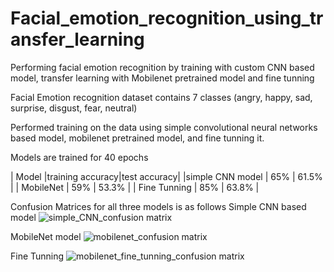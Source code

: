 # Facial_emotion_recognition_using_transfer_learning
Performing facial emotion recognition by training with custom CNN based model, transfer learning with Mobilenet pretrained model and fine tunning

Facial Emotion recognition dataset contains 7 classes (angry, happy, sad, surprise, disgust, fear, neutral)

Performed training on the data using simple convolutional neural networks based model, mobilenet pretrained model, and fine tunning it.

Models are trained for 40 epochs

|     Model       |training accuracy|test accuracy|
|simple CNN model |       65%       |    61.5%    |
|    MobileNet    |       59%       |    53.3%    |
|  Fine Tunning   |       85%       |    63.8%    |


Confusion Matrices for all three models is as follows
Simple CNN based model
![simple_CNN_confusion matrix](https://github.com/Sravan4465/Facial_emotion_recognition_using_CNN_based_model/assets/114973592/54f04a9c-e30b-4bb7-90f5-7e59252469ac)

MobileNet model
![mobilenet_confusion matrix](https://github.com/Sravan4465/Facial_emotion_recognition_using_CNN_based_model/assets/114973592/a9ccba10-89b2-4816-8056-97a80c84d820)

Fine Tunning
![mobilenet_fine_tunning_confusion matrix](https://github.com/Sravan4465/Facial_emotion_recognition_using_CNN_based_model/assets/114973592/700b2c12-c8ef-48c8-aa7b-45bd6c717ad5)

